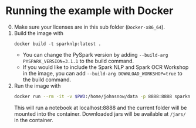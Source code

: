 # Running the example with Docker
0. Make sure your licenses are in this sub folder (`Docker-x86_64`).
1. Build the image with
    ```
    docker build -t sparknlp:latest .
    ```
     - You can change the PySpark version by adding `--build-arg PYSPARK_VERSION=3.1.1` to the build command.
     - If you would like to include the Spark NLP and Spark OCR Workshop in the image, you can add `--build-arg DOWNLOAD_WORKSHOP=true` to the build command.
2. Run the image with
    ```bash
    docker run --rm -it -v $PWD:/home/johnsnow/data -p 8888:8888 sparknlp:latest
    ```
    This will run a notebook at localhost:8888 and the current folder will be mounted into the container. Downloaded jars will be available at `/jars/` in the container.